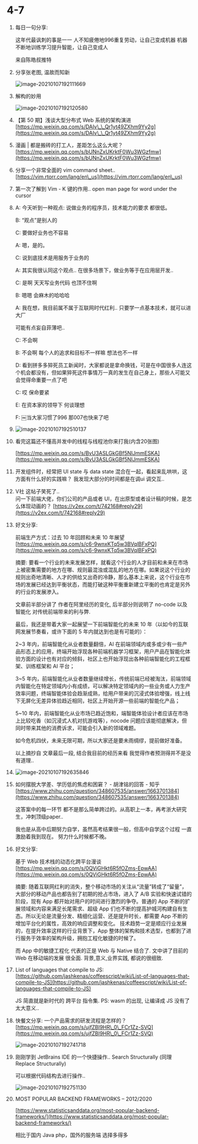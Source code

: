 # 4-7



1.  每日一句分享:

    这年代最讽刺的事是一一 人不知疲倦地996重复劳动，让自己变成机器 机器不断地训练学习提升智能，让自己变成人

    来自陈皓叔推特
2.  分享张老图, 温故而知新

    ![image-20210107192111669](../../../.gitbook/assets/image-20210107192111669.png)
3.  解构的妙用

    ![image-20210107192120580](../../../.gitbook/assets/image-20210107192120580.png)
4. 【第 50 期】浅谈大型分布式 Web 系统的架构演进 [https://mp.weixin.qq.com/s/DAIv\_\_Qr1yt49ZXhm9Yy2g](https://mp.weixin.qq.com/s/DAIv\_\_Qr1yt49ZXhm9Yy2g)
5. 漫画 | 都是搬砖的打工人，差距怎么这么大呢？ [https://mp.weixin.qq.com/s/bUNnZxUKrktF0Wu3WGzfmw](https://mp.weixin.qq.com/s/bUNnZxUKrktF0Wu3WGzfmw)
6. 分享一个非常全面的 vim command sheet.. [https://vim.rtorr.com/lang/en\_us](https://vim.rtorr.com/lang/en\_us)
7. 第一次了解到 Vim - K 键的作用.. open man page for word under the cursor
8.  A: 今天听到一种观点: 说做业务的程序员，技术能力的要求 都很低。

    B: “观点”是别人的

    C: 要做好业务也不容易

    A: 嗯，是的。

    C: 说到底技术是用服务于业务的

    A: 其实我很认同这个观点.. 在很多场景下，做业务等于在应用层开发..

    C: 是啊 天天写业务代码 也顶不住啊

    B: 嗯嗯 会麻木的哈哈哈

    A: 我在想，我目前属不属于互联网时代红利.. 只要学一点基本技术，就可以进大厂

    &#x20;可能有点妄自菲薄吧..

    C: 不会啊

    B: 不会啊 每个人的追求和目标不一样嘛 想法也不一样

    D: 看到拼多多猝死员工新闻时，大家都说是拿命换钱，可是在中国很多人连这个机会都没有，但如果猝死这件事情万一真的发生在自己身上，那些人可能又会觉得命重要一点了吧

    C: 哎 保命要紧

    E: 在资本家的领导下 何谈理想

    F: ￼当大家习惯了996 那007也快来了吧
9. ![image-20210107192510137](../../../.gitbook/assets/image-20210107192510137.png)
10. 看完这篇还不懂高并发中的线程与线程池你来打我(内含20张图)

    [https://mp.weixin.qq.com/s/BvU3ASLGkGBf5NIJmmESKA](https://mp.weixin.qq.com/s/BvU3ASLGkGBf5NIJmmESKA)
11. 开发组件时，经常把 UI state 与 data state 混合在一起，看起来乱哄哄，这方面有什么好的实践嘛？ 我发现大部分的时间都是在调ui 调交互..
12. V社 这帖子笑死了.. \
    问一下前端大佬，你们公司的产品或者 UI，在出原型或者设计稿的时候，是怎么体现动画的？ [https://v2ex.com/t/742168#reply29](https://v2ex.com/t/742168#reply29)
13. 好文分享:

    前端生产方式：过去 10 年回顾和未来 10 年展望 [https://mp.weixin.qq.com/s/c6-9wnxKTq5w3BVqlBFxPQ](https://mp.weixin.qq.com/s/c6-9wnxKTq5w3BVqlBFxPQ)

    摘要: 要看一个行业的未来发展怎样，就看这个行业的人才目前和未来在市场上被密集需要的地方在哪、规则最混浊或混乱的地方在哪。如果说这个行业的规则出奇地清晰、人才的供给又出奇的冷静，那么基本上来说，这个行业在市场的发展已经达到平衡状态，而能打破这种平衡重新建立平衡的也肯定是另外的行业的发展渗入。

    文章前半部分讲了 作者在阿里经历的变化, 后半部分则说明了 no-code 以及智能化 对传统前端带来的利与弊.

    最后，我还是带着大家一起展望一下前端智能化的未来 10 年（以如今的互联网发展节奏看，或许下面的 5 年内就达到也是有可能的）：

    2\~3 年内，前端智能化从业者数量翻倍，AI 在前端领域内或多或少有一些产品形态上的应用，终端开始浮现各种前端机器学习框架，用户产品在智能化体验方面的设计也有对应的倾斜，社区上也开始浮现出各种前端智能化的工程框架、训练框架和 AI 平台；

    3\~5 年内，前端智能化从业者数量继续增长，传统前端已经被淘汰，前端领域内智能化在特定领域内小有成绩，可以解决特定领域内的一些业务或人力生产效率问题，终端智能体验会趋渐成熟，给用户带来的沉浸式体验增强，线上线下无屏化无差异体验趋近相同，社区上开始开源一些前端的智能化产品；

    5\~10 年内，前端智能化从业市场已趋近饱和，端智能体验设计者应该在市场上比较吃香（如沉浸式人机对抗游戏等），nocode 问题应该能彻底解决，但同时带来其他的消费诉求，可能会引入新的领域难题。

    如今危机四伏，未来无限可期，所以大家还是要未雨绸缪，提前做好准备。

    以上摘抄自 文章最后一段, 结合我目前的经历来看 我觉得作者预测得并不是没有道理..
14. ![image-20210107192635846](../../../.gitbook/assets/image-20210107192635846.png)
15. 如何摆脱大学差、学历低的焦虑和困窘？ - 胡津铭的回答 - 知乎 [https://www.zhihu.com/question/348607535/answer/1663701384](https://www.zhihu.com/question/348607535/answer/1663701384)

    这答案中的每一环节 都不是那么简单跨过的。从高职上一本，再考浙大研究生，冲刺顶级paper..

    我也是从高中后期努力自学，虽然高考结果很一般，但高中自学这个过程 一直激励着我到现在。 努力什么时候都不晚。
16. 好文分享:

    基于 Web 技术栈的动态化跨平台漫谈 [https://mp.weixin.qq.com/s/0QViGHkt6R5fOZms-EpwAA](https://mp.weixin.qq.com/s/0QViGHkt6R5fOZms-EpwAA)

    摘要: 随着互联网红利的消失，整个移动市场的关注从“流量”转成了“留量”，大部分的移动产品也都告别了初期的抢占市场，进入了 A/B 实验和快速试错的阶段，现有 App 都开始对用户的时间进行激烈的争夺。普通的 App 不断的扩展领域和内容来满足长尾需求、超级 App 们也不断的提高护城河构建自有生态。所以无论是流量分发、精细化运营、还是提升时长，都需要 App 不断的增加平台化的属性，高效的响应调整和变化。 技术趋势一定是顺应行业发展的，在提升效率这样的行业背景下，App 整体的架构和技术选型，也都到了进行服务于效率的架构升级，拥抱工程化敏捷的时候了。

    而 App 中的敏捷工程化 代表的正是 Web 与 Native 结合了. 文中讲了目前的 Web 在移动端的发展 很全面. 背景,意义,业界实践, 都说的很细致.
17. List of languages that compile to JS: \
    [https://github.com/jashkenas/coffeescript/wiki/List-of-languages-that-compile-to-JS](https://github.com/jashkenas/coffeescript/wiki/List-of-languages-that-compile-to-JS)

    JS 简直就是新时代的 跨平台 指令集. PS: wasm 的出现, 让编译成 JS 没有了太大意义..
18. 快餐文分享: 一个产品需求的研发流程是怎样的？ \
    [https://mp.weixin.qq.com/s/ujfZBl9HR\_0\_FCr1Zz-SVQ](https://mp.weixin.qq.com/s/ujfZBl9HR\_0\_FCr1Zz-SVQ)

    ![image-20210107192741718](../../../.gitbook/assets/image-20210107192741718.png)
19. 刚刚学到 JetBrains IDE 的一个快捷操作.. Search Structurally (同理 Replace Structurally)

    可以根据代码结构去进行操作..

    ![image-20210107192751130](../../../.gitbook/assets/image-20210107192751130.png)
20. MOST POPULAR BACKEND FRAMEWORKS – 2012/2020

    [https://www.statisticsanddata.org/most-popular-backend-frameworks/](https://www.statisticsanddata.org/most-popular-backend-frameworks/)

    相比于国内 Java php，国外的服务端 选择多得多
